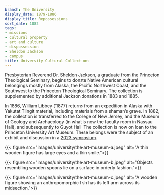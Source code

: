 ```yaml
---
branch: The University
display_date: 1879-1886
display_title: Repossessions
sort_date: 1882
tags:
- missions
- cultural property
- art and culture
- dispossession
- Sheldon Jackson
- campus
title: University Cultural Collections
---
```


Presbyterian Reverend Dr. Sheldon Jackson, a graduate from the Princeton Theological Seminary, begins to donate Native American cultural belongings mostly from Alaska, the Pacific Northwest Coast, and the Southwest to the Princeton Theological Seminary. The collection is supplemented by additional Jackson donations in 1883 and 1885.

In 1886, William Libbey (‘1877) returns from an expedition in Alaska with Yakutat Tlingit material, including materials from a shaman’s grave. In 1882, the collection is transferred to the College of New Jersey, and the Museum of Geology and Archaeology (in what is now the faculty room in Nassau Hall), and subsequently to Guyot Hall. The collection is now on loan to the Princeton University Art Museum. These belongs were the subject of an exhibit and discussion in a [2023 symposium](https://humanities.princeton.edu/event/tlingit-art-spirit-and-ancestry-healing-histories-of-dispossession/).


{{< figure src="images/university/the-art-museum-a.jpeg" alt="A thin wooden figure has large eyes and a thin smile.">}}


{{< figure src="images/university/the-art-museum-b.jpeg" alt="Objects resembling wooden spoons lie on a surface in orderly fashion.">}}


{{< figure src="images/university/the-art-museum-c.jpeg" alt="A wooden figure showing an anthropomorphic fish has its left arm across its midsection.">}}
